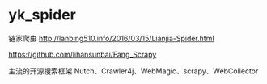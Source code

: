 # yk_spider
链家爬虫
http://lanbing510.info/2016/03/15/Lianjia-Spider.html

https://github.com/lihansunbai/Fang_Scrapy


主流的开源搜索框架
Nutch、Crawler4j、WebMagic、scrapy、WebCollector
